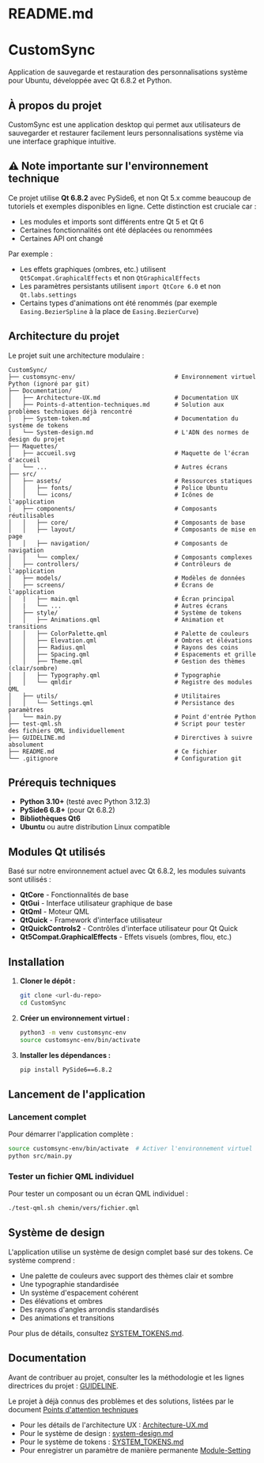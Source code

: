 # README.md

# CustomSync

Application de sauvegarde et restauration des personnalisations système pour Ubuntu, développée avec Qt 6.8.2 et Python.

## À propos du projet

CustomSync est une application desktop qui permet aux utilisateurs de sauvegarder et restaurer facilement leurs personnalisations système via une interface graphique intuitive.

## ⚠️ Note importante sur l'environnement technique

Ce projet utilise **Qt 6.8.2** avec PySide6, et non Qt 5.x comme beaucoup de tutoriels et exemples disponibles en ligne. Cette distinction est cruciale car :

- Les modules et imports sont différents entre Qt 5 et Qt 6
- Certaines fonctionnalités ont été déplacées ou renommées
- Certaines API ont changé

Par exemple :
- Les effets graphiques (ombres, etc.) utilisent `Qt5Compat.GraphicalEffects` et non `QtGraphicalEffects`
- Les paramètres persistants utilisent `import QtCore 6.0` et non `Qt.labs.settings`
- Certains types d'animations ont été renommés (par exemple `Easing.BezierSpline` à la place de `Easing.BezierCurve`)

## Architecture du projet

Le projet suit une architecture modulaire :

```
CustomSync/
├── customsync-env/                            # Environnement virtuel Python (ignoré par git)
├── Documentation/
│   ├── Architecture-UX.md                     # Documentation UX
│   ├── Points-d-attention-techniques.md       # Solution aux problèmes techniques déjà rencontré
│   ├── System-token.md                        # Documentation du système de tokens
│   └── System-design.md                       # L'ADN des normes de design du projet
├── Maquettes/
│   ├── accueil.svg                            # Maquette de l'écran d'accueil
│   └── ...                                    # Autres écrans
├── src/
│   ├── assets/                                # Ressources statiques
│   │   ├── fonts/                             # Police Ubuntu
│   │   └── icons/                             # Icônes de l'application
│   ├── components/                            # Composants réutilisables
│   │   ├── core/                              # Composants de base
│   │   ├── layout/                            # Composants de mise en page
│   │   ├── navigation/                        # Composants de navigation
│   │   └── complex/                           # Composants complexes
│   ├── controllers/                           # Contrôleurs de l'application
│   ├── models/                                # Modèles de données
│   ├── screens/                               # Écrans de l'application
│   |   ├── main.qml                           # Écran principal
│   |   └── ...                                # Autres écrans
│   ├── style/                                 # Système de tokens
│   │   ├── Animations.qml                     # Animation et transitions
│   │   ├── ColorPalette.qml                   # Palette de couleurs
│   │   ├── Elevation.qml                      # Ombres et élévations
│   │   ├── Radius.qml                         # Rayons des coins
│   │   ├── Spacing.qml                        # Espacements et grille
│   │   ├── Theme.qml                          # Gestion des thèmes (clair/sombre)
│   │   ├── Typography.qml                     # Typographie
│   │   └── qmldir                             # Registre des modules QML
│   ├── utils/                                 # Utilitaires
│   │   └── Settings.qml                       # Persistance des paramètres
│   └── main.py                                # Point d'entrée Python
├── test-qml.sh                                # Script pour tester des fichiers QML individuellement
├── GUIDELINE.md                               # Direrctives à suivre absolument
├── README.md                                  # Ce fichier
└── .gitignore                                 # Configuration git
```

## Prérequis techniques

- **Python 3.10+** (testé avec Python 3.12.3)
- **PySide6 6.8+** (pour Qt 6.8.2)
- **Bibliothèques Qt6**
- **Ubuntu** ou autre distribution Linux compatible 

## Modules Qt utilisés

Basé sur notre environnement actuel avec Qt 6.8.2, les modules suivants sont utilisés :

- **QtCore** - Fonctionnalités de base
- **QtGui** - Interface utilisateur graphique de base
- **QtQml** - Moteur QML
- **QtQuick** - Framework d'interface utilisateur
- **QtQuickControls2** - Contrôles d'interface utilisateur pour Qt Quick
- **Qt5Compat.GraphicalEffects** - Effets visuels (ombres, flou, etc.)

## Installation

1. **Cloner le dépôt :**
   ```bash
   git clone <url-du-repo>
   cd CustomSync
   ```

2. **Créer un environnement virtuel :**
   ```bash
   python3 -m venv customsync-env
   source customsync-env/bin/activate
   ```

3. **Installer les dépendances :**
   ```bash
   pip install PySide6==6.8.2
   ```

## Lancement de l'application

### Lancement complet

Pour démarrer l'application complète :

```bash
source customsync-env/bin/activate  # Activer l'environnement virtuel
python src/main.py
```

### Tester un fichier QML individuel

Pour tester un composant ou un écran QML individuel :

```bash
./test-qml.sh chemin/vers/fichier.qml
```

## Système de design

L'application utilise un système de design complet basé sur des tokens. Ce système comprend :

- Une palette de couleurs avec support des thèmes clair et sombre
- Une typographie standardisée
- Un système d'espacement cohérent
- Des élévations et ombres
- Des rayons d'angles arrondis standardisés
- Des animations et transitions

Pour plus de détails, consultez [SYSTEM_TOKENS.md](SYSTEM_TOKENS.md).

## Documentation

Avant de contribuer au projet, consulter les la méthodologie et les lignes directrices du projet : [GUIDELINE](GUIDELINE.md).

Le projet à déjà connus des problèmes et des solutions, listées par le document [Points d'attention techniques](Documentation/Points-d-attention-techniques.md)

- Pour les détails de l'architecture UX : [Architecture-UX.md](Documentation/Architecture-UX.md)
- Pour le système de design : [system-design.md](Documentation/System-design.md)
- Pour le système de tokens : [SYSTEM_TOKENS.md](Documentation/System-token.md)
- Pour enregistrer un paramètre de manière permanente [Module-Setting](Documentation/Module-Setting.md)